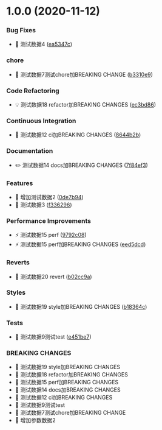 # 1.0.0 (2020-11-12)


### Bug Fixes

* 🐛 测试数据4 ([ea5347c](https://github.com/lyxdream/newTest/commit/ea5347cffd175c11a39ba41730447b1e473a97d9))


### chore

* 🤖 测试数据7测试chore加BREAKING CHANGE ([b3310e9](https://github.com/lyxdream/newTest/commit/b3310e9f6d6d579547e23071c4f9459d72bde99c))


### Code Refactoring

* 💡 测试数据18 refactor加BREAKING CHANGES ([ec3bd86](https://github.com/lyxdream/newTest/commit/ec3bd86ac6a356f8029807398adebfd46aef429e))


### Continuous Integration

* 🎡 测试数据12 ci加BREAKING CHANGES ([8644b2b](https://github.com/lyxdream/newTest/commit/8644b2b445267993f8f2e59a44c4b65305a1a9ac))


### Documentation

* ✏️ 测试数据14 docs加BREAKING CHANGES ([7f84ef3](https://github.com/lyxdream/newTest/commit/7f84ef36355adbb8381388c9c80cd38fd88805f3))


### Features

* 🎸 增加测试数据2 ([0de7b94](https://github.com/lyxdream/newTest/commit/0de7b940ab2f62f847dfd9ab5a51298619fe9d52))
* 🎸 测试数据3 ([f336296](https://github.com/lyxdream/newTest/commit/f3362963faa8485b5248490cbde3558fb43a7b04))


### Performance Improvements

* ⚡️ 测试数据15 perf ([9792c08](https://github.com/lyxdream/newTest/commit/9792c0825708c4b7505237d1368b386bb00c8e55))
* ⚡️ 测试数据15 perf加BREAKING CHANGES ([eed5dcd](https://github.com/lyxdream/newTest/commit/eed5dcd98d0319e2d37552409ab7d43c1cc1f054))


### Reverts

* 💍 测试数据20 revert ([b02cc9a](https://github.com/lyxdream/newTest/commit/b02cc9a98749d811c3e9cb836ec7c4028cd194af))


### Styles

* 💄 测试数据19 style加BREAKING CHANGES ([b18364c](https://github.com/lyxdream/newTest/commit/b18364c2e18c7ca257ecdc0f7b07cea48e302cad))


### Tests

* 💍 测试数据9测试test ([e451be7](https://github.com/lyxdream/newTest/commit/e451be7b85ce9874c2241771b0b2fe5f95f9971d))


### BREAKING CHANGES

* 🧨 测试数据19 style加BREAKING CHANGES
* 🧨 测试数据18 refactor加BREAKING CHANGES
* 🧨  测试数据15 perf加BREAKING CHANGES
* 🧨 测试数据14 docs加BREAKING CHANGES
* 🧨    测试数据12 ci加BREAKING CHANGES
* 🧨 测试数据9测试test
* 🧨 测试数据7测试chore加BREAKING CHANGE
* 🧨 增加参数数据2



